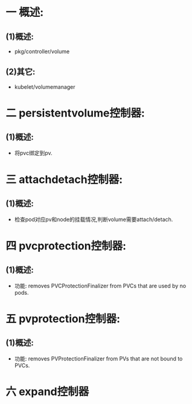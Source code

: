 # 一 概述:
## (1)概述:
- pkg/controller/volume

## (2)其它:
- kubelet/volumemanager

# 二 persistentvolume控制器:
## (1)概述:
- 将pvc绑定到pv.

# 三 attachdetach控制器:
## (1)概述:
- 检查pod对应pv和node的挂载情况,判断volume需要attach/detach.

# 四 pvcprotection控制器:
## (1)概述:
- 功能: removes PVCProtectionFinalizer from PVCs that are used by no pods.

# 五 pvprotection控制器:
## (1)概述:
- 功能: removes PVProtectionFinalizer from PVs that are not bound to PVCs.

# 六 expand控制器
